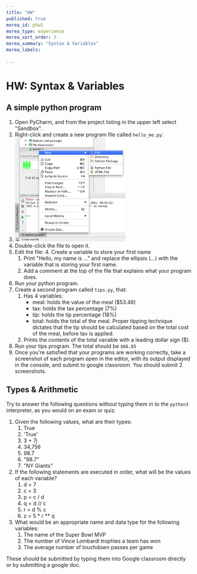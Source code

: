 ```yaml
---
title: "HW"
published: true
morea_id: phw1
morea_type: experience
morea_sort_order: 5
morea_summary: "Syntax & Variables"
morea_labels:

---
```

# HW: Syntax & Variables

## A simple python program


1. Open PyCharm, and from the project listing in the upper left select "Sandbox".
2. Right-click and create a new program file called `hello_me.py`:
3. <a href="new.png"><img src="new.png" width="300"/></a>
3. Double-click the file to open it.
4. Edit the file:
    4. Create a variable to store your first name
    1. Print "Hello, my name is ..." and replace the ellipsis (...) with the variable that is storing your first name.
    1. Add a comment at the top of the file that explains what your program does.
4. Run your python program.
5. Create a second program called `tips.py`, that:
    1. Has 4 variables:
        * meal: holds the value of the meal ($53.48)
        * tax: holds the tax percentage (7%)
        * tip: holds the tip percentage (18%)
        * total: holds the total of the meal. Proper tipping technique dictates that the tip should be calculated based on the total cost of the meal, before tax is applied.
    1. Prints the contents of the total variable with a leading dollar sign ($).
4. Run your tips program. The total should be `$66.85`
5. Once you're satisfied that your programs are working correctly, take a screenshot of each program open in the editor, with its output displayed in the console, and submit to google classroom. You should submit 2 screenshots.

## Types & Arithmetic

Try to answer the following questions without typing them in to the `python3` interpreter, as you would on an exam or quiz.

1. Given the following values, what are their types:
    1. True
    1. 'True'
    1. 3 + 7j
    1. 34,756
    1. 98.7
    1. "98.7"
    1. "NY Giants"
2. If the following statements are executed in order, what will be the values of each variable?
    1. d = 7
    1. c = 3
    1. p = c / d
    1. q = d // c
    1. r = d % c
    1. z = 5 * r ** q
3. What would be an appropriate name and data type for the following variables:
    1. The name of the Super Bowl MVP
    1. The number of Vince Lombardi trophies a team has won
    1. The average number of touchdown passes per game

These should be submitted by typing them into Google classroom directly or by submitting a google doc.

<!--## Submission-->

<!--

## Solutions to Questions

<a href="types.png"><img src="types.png" width="200"/></a> -->